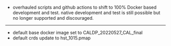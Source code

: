 - overhauled scripts and github actions to shift to 100% Docker
  based development and test.   native development and test is
  still possible but no longer supported and discouraged.

-----

- default base docker image set to CALDP_20220527_CAL_final
- default crds update to hst_1015.pmap
